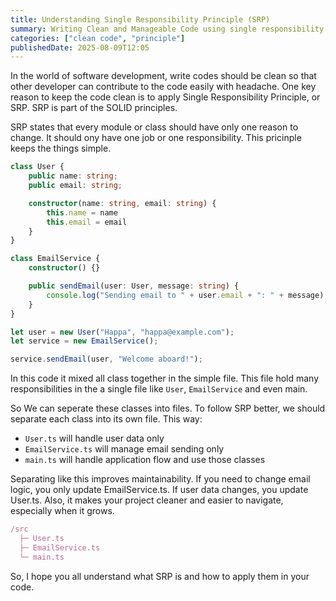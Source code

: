 ```yaml
---
title: Understanding Single Responsibility Principle (SRP)
summary: Writing Clean and Manageable Code using single responsibility principle (SRP) from SOLID Principle
categories: ["clean code", "principle"]
publishedDate: 2025-08-09T12:05
---
```


In the world of software development, write codes should be clean so that other developer can contribute to the code easily with headache. One key reason to keep the code clean is to apply Single Responsibility Principle, or SRP. SRP is part of the SOLID principles.

SRP states that every module or class should have only one reason to change. It should ony have one job or one responsibility. This pricinple keeps the things simple.

```typescript [main.py]
class User {
    public name: string;
    public email: string;

    constructor(name: string, email: string) {
        this.name = name
        this.email = email
    }
}

class EmailService {
    constructor() {}

    public sendEmail(user: User, message: string) {
        console.log("Sending email to " + user.email + ": " + message);
    }
}

let user = new User("Happa", "happa@example.com");
let service = new EmailService();

service.sendEmail(user, "Welcome aboard!");
```

In this code it mixed all class together in the simple file. This file hold many responsibilities in the a single file like `User`, `EmailService` and even main.

So We can seperate these classes into files. To follow SRP better, we should separate each class into its own file. This way:

* `User.ts` will handle user data only
* `EmailService.ts` will manage email sending only
* `main.ts` will handle application flow and use those classes

Separating like this improves maintainability. If you need to change email logic, you only update EmailService.ts. If user data changes, you update User.ts. Also, it makes your project cleaner and easier to navigate, especially when it grows.

```typescript
/src
  ├─ User.ts
  ├─ EmailService.ts
  └─ main.ts
```

So, I hope you all understand what SRP is and how to apply them in your code.